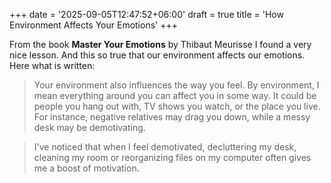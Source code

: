 +++
date = '2025-09-05T12:47:52+06:00'
draft = true
title = 'How Environment Affects Your Emotions'
+++

From the book **Master Your Emotions** by Thibaut Meurisse I found a very nice lesson. And this so true that our environment affects our emotions. Here what is written: 
> Your environment also influences the way you feel. By environment, I mean everything around you can affect you in some way. It could be people you hang out with, TV shows you watch, or the place you live. For instance, negative relatives may drag you down, while a messy desk may  be demotivating. 

> I've noticed that when I feel demotivated, decluttering my desk, cleaning my room or reorganizing files on my computer often gives me a boost of motivation. 